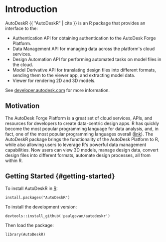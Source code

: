 
# Introduction
AutoDeskR {{ "AutoDeskR" | cite }} is an R package that provides an interface to the:
* Authentication API for obtaining authentication to the AutoDesk Forge Platform.
* Data Management API for managing data across the platform's cloud services. 
* Design Automation API for performing automated tasks on model files in the cloud.
* Model Derivative API for translating design files into different formats, sending them to the viewer app, and extracting model data.
* Viewer for rendering 2D and 3D models.

See [developer.autodesk.com](https://developer.autodesk.com) for more information.

## Motivation
The AutoDesk Forge Platform is a great set of cloud services, APIs, and resources for developers to create data-centric design apps. R has quickly become the most popular programming language for data analysis, and, in fact, one of the most popular programming languages overall ([link](http://spectrum.ieee.org/computing/software/the-2015-top-ten-programming-languages)). The AutoDeskR package brings the functionality of the AutoDesk Platform to R, while also allowing users to leverage R's powerful data management capabilities. Now users can view 3D models, manage design data, convert design files into different formats, automate design processes, all from within R. 

## Getting Started {#getting-started}

To install AutoDeskR in [R](https://www.r-project.org):

```
install.packages("AutoDeskR")
```

To install the development version:

```
devtools::install_github('paulgovan/autodeskr')
```

Then load the package:

```
library(AutoDeskR)
```

